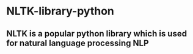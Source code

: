 # NLTK-library-python

## NLTK is a popular python library which is used for natural language processing NLP

